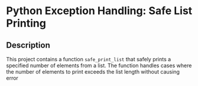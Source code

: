 # Python Exception Handling: Safe List Printing

## Description

This project contains a function `safe_print_list` that safely prints a specified number of elements from a list. The function handles cases where the number of elements to print exceeds the list length without causing error

